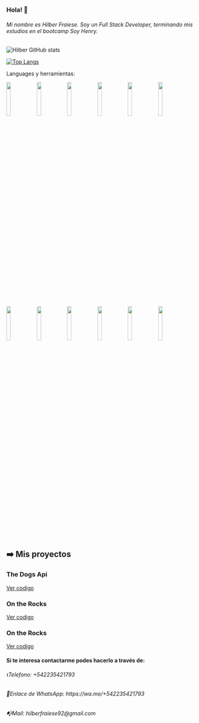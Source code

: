 ### Hola! 👋
<h6> Mi nombre es Hilber Fraiese. Soy un Full Stack Developer, terminando mis estudios en el bootcamp Soy Henry.</h6>

![Hilber GitHub stats](https://github-readme-stats.vercel.app/api?username=hilberfraiese)

[![Top Langs](https://github-readme-stats.vercel.app/api/top-langs/?username=hilberfraiese&layout=compact)](https://github.com/anuraghazra/github-readme-stats)

Languages y herramientas:

<p>
  <code><img width="15%" heigth="100px" src="https://cobaltoconsulting.com/wp-content/uploads/2019/09/javascript-logo.png"></code>
  <code><img width="15%" heigth="100px" src="https://programacion.net/files/article/article_02169_.jpg"></code>
  <code><img width="15%"heigth="100px" src="https://disenowebakus.net/imagenes/articulos/html5.jpg"></code>
  <code><img width="15%" heigth="100px" src="https://blog.wildix.com/wp-content/uploads/2020/06/react-logo.jpg"></code>
  <code><img width="15%" heigth="100px" src="https://dineroclub.net/wp-content/uploads/2021/02/REDUX.png"></code>
  <code><img width="15%" heigth="100px" src="https://upload.wikimedia.org/wikipedia/commons/thumb/e/e0/Git-logo.svg/1280px-Git-logo.svg.png"></code>
    <br />
  <code><img width="15%"heigth="100px" src="https://training.techtalkthai.com/wp-content/uploads/2020/11/nodejs_logo_banner_01-600x314-1.png"></code>
  <code><img width="15%" heigth="100px" src="https://miro.medium.com/max/766/1*uPL1uCtLBRSk6akPL2hNzg.jpeg"></code>
  <code><img width="15%" heigth="10opx" src="https://alvaroperdiz.com/images/headers/postgresql.png"></code>
  <code><img width="15%"  heigth="100px" src="https://i.blogs.es/91493f/sequelize/1366_2000.png"></code>
  <code><img  width="15%"  heigth="100px" src="https://i.imgur.com/DRUiMyM.png"></code>
  <code><img  width="15%"  heigth="100px" src="https://developers.pendo.io/wp-content/uploads/2020/11/react-native.png"></code>
  <br />
  <br />
</p>


## :arrow_right: Mis proyectos


<h3> The Dogs Api </h3> <a href="https://github.com/Hilberfraiese/Dogs-App" target="_blank">Ver codigo</a>

<h3> On the Rocks </h3> <a href="https://github.com/Iron-Liver/On-The-Rocks" target="_blank">Ver codigo</a>

<h3> On the Rocks </h3> <a href="https://github.com/Hilberfraiese/WeatherApp" target="_blank">Ver codigo</a>

<!--
**Hilberfraiese/hilberfraiese** is a ✨ _special_ ✨ repository because its `README.md` (this file) appears on your GitHub profile.

Here are some ideas to get you started:

- 🔭 I’m currently working on ...
- 🌱 I’m currently learning ...
- 👯 I’m looking to collaborate on ...
- 🤔 I’m looking for help with ...
- 💬 Ask me about ...
- 📫 How to reach me: ...
- 😄 Pronouns: ...
- ⚡ Fun fact: ...
-->



<h4>Si te interesa contactarme podes hacerlo a través de:</h4>
<h6>📞Telefono: +542235421793</h6>
<h6>📱Enlace de WhatsApp: https://wa.me/+542235421793</h6>
<h6>📭Mail: hilberfraiese92@gmail.com</h6>

